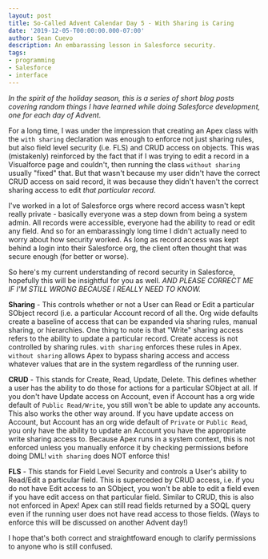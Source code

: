 ```yaml
---
layout: post
title: So-Called Advent Calendar Day 5 - With Sharing is Caring
date: '2019-12-05-T00:00:00.000-07:00'
author: Sean Cuevo
description: An embarassing lesson in Salesforce security.
tags:
- programming
- Salesforce
- interface
---
```


*In the spirit of the holiday season, this is a series of short blog posts covering random things I have learned while doing Salesforce development, one for each day of Advent.*

For a long time, I was under the impression that creating an Apex class with the `with sharing` declaration was enough to enforce not just sharing rules, but also field level security (i.e. FLS) and CRUD access on objects. This was (mistakenly) reinforced by the fact that if I was trying to edit a record in a Visualforce page and couldn't, then running the class `without sharing` usually "fixed" that. But that wasn't because my user didn't have the correct CRUD access on said record, it was because they didn't haven't the correct sharing access to edit *that particular record*.

I've worked in a lot of Salesforce orgs where record access wasn't kept really private - basically everyone was a step down from being a system admin. All records were accessible, everyone had the ability to read or edit any field. And so for an embarassingly long time I didn't actually need to worry about how security worked. As long as record access was kept behind a login into their Salesforce org, the client often thought that was secure enough (for better or worse).

So here's my current understanding of record security in Salesforce, hopefully this will be insightful for you as well. *AND PLEASE CORRECT ME IF I'M STILL WRONG BECAUSE I REALLY NEED TO KNOW.*

**Sharing** - This controls whether or not a User can Read or Edit a particular SObject record (i.e. a particular Account record of all the. Org wide defaults create a baseline of access that can be expanded via sharing rules, manual sharing, or hierarchies. One thing to note is that "Write" sharing access refers to the ability to update a particular record. Create access is not controlled by sharing rules. 
`with sharing` enforces these rules in Apex. `without sharing` allows Apex to bypass sharing access and access whatever values that are in the system regardless of the running user.

**CRUD** - This stands for Create, Read, Update, Delete. This defines whether a user has the ability to do those for actions for a particular SObject at all. If you don't have Update access on Account, even if Account has a org wide default of `Public Read/Write`, you still won't be able to update any accounts. This also works the other way around. If you have update access on Account, but Account has an org wide default of `Private` or `Public Read`, you only have the ability to update an Account you have the appropriate write sharing access to. Because Apex runs in a system context, this is not enforced unless you manually enforce it by checking permissions before doing DML! `with sharing` does NOT enforce this!

**FLS** - This stands for Field Level Security and controls a User's ability to Read/Edit a particular field. This is superceded by CRUD access, i.e. if you do not have Edit access to an SObject, you won't be able to edit a field even if you have edit access on that particular field. Similar to CRUD, this is also not enforced in Apex! Apex can still read fields returned by a SOQL query even if the running user does not have read access to those fields. (Ways to enforce this will be discussed on another Advent day!)

I hope that's both correct and straightfoward enough to clarify permissions to anyone who is still confused.